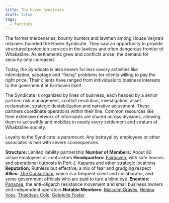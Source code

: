 ```yaml
---
title: The Haven Syndicate
draft: false
tags:
  - factions
---
```

The former mercenaries, bounty hunters and lawmen among House Velyra’s retainers founded the Haven Syndicate. They saw an opportunity to provide structured protection services in the lawless and often dangerous frontier of Whakatāne. As settlements grew and conflicts arose, the demand for security only increased.

Today, the Syndicate is also known for less savory activities like intimidation, sabotage and “fixing” problems for clients willing to pay the right price. Their clients have ranged from individuals to business interests to the government at Fairhaven itself.

The Syndicate is organized by lines of business, each headed by a senior partner: risk management, conflict resolution, investigation, asset reclamation, strategic destabilization and narrative adjustment. These partners coordinate operations within their line. Common resources like their extensive network of informants are shared across divisions, allowing them to act swiftly and mobilize in nearly every settlement and stratum of Whakatāne society.

Loyalty to the Syndicate is paramount. Any betrayal by employees or other associates is met with severe consequences.

**Structure:** Limited liability partnership
**Number of Members:** About 80 active employees or contractors
**Headquarters:** [Fairhaven](fairhaven), with safe houses and operational outposts in [Port J](port-j), [Kapama](kapama) and other strategic locations
**Reputation:** Ruthless but effective; a mix of fear and grudging respect
**Allies:** [The Consortium](the-consortium), which is a frequent client and collaborator, and some government officials who are paid to turn a blind eye 
**Enemies:** [Panacea](panacea), the anti-oligarch resistance movement and small business owners and independent operators
**Notable Members:** [Malcolm Graves](malcolm-graves), [Helena Voss](helena-voss), [Thaddeus Cole](thaddeus-cole), [Gabrielle Foster](gabrielle-foster)
